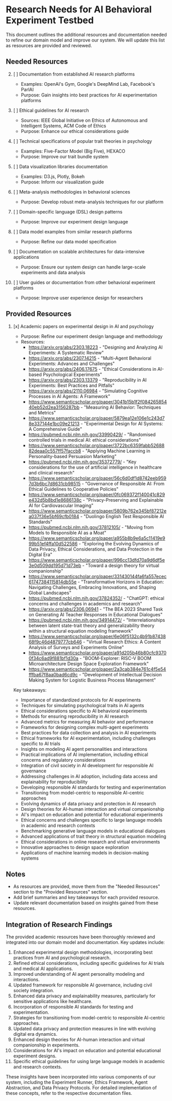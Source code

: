 # Research Needs for AI Behavioral Experiment Testbed

This document outlines the additional resources and documentation needed to refine our domain model and improve our system. We will update this list as resources are provided and reviewed.

## Needed Resources

2. [ ] Documentation from established AI research platforms
   - Examples: OpenAI's Gym, Google's DeepMind Lab, Facebook's ParlAI
   - Purpose: Gain insights into best practices for AI experimentation platforms

3. [ ] Ethical guidelines for AI research
   - Sources: IEEE Global Initiative on Ethics of Autonomous and Intelligent Systems, ACM Code of Ethics
   - Purpose: Enhance our ethical considerations guide

4. [ ] Technical specifications of popular trait theories in psychology
   - Examples: Five-Factor Model (Big Five), HEXACO
   - Purpose: Improve our trait bundle system

5. [ ] Data visualization libraries documentation
   - Examples: D3.js, Plotly, Bokeh
   - Purpose: Inform our visualization guide

6. [ ] Meta-analysis methodologies in behavioral sciences
   - Purpose: Develop robust meta-analysis techniques for our platform

7. [ ] Domain-specific language (DSL) design patterns
   - Purpose: Improve our experiment design language

8. [ ] Data model examples from similar research platforms
   - Purpose: Refine our data model specification

9. [ ] Documentation on scalable architectures for data-intensive applications
   - Purpose: Ensure our system design can handle large-scale experiments and data analysis

10. [ ] User guides or documentation from other behavioral experiment platforms
    - Purpose: Improve user experience design for researchers

## Provided Resources

1. [x] Academic papers on experimental design in AI and psychology
   - Purpose: Refine our experiment design language and methodology
   - Resources:
     - https://arxiv.org/abs/2303.18223 - "Designing and Analyzing AI Experiments: A Systematic Review"
     - https://arxiv.org/abs/2307.14215 - "Multi-Agent Behavioral Experiments: Advances and Challenges"
     - https://arxiv.org/abs/2406.17675 - "Ethical Considerations in AI-based Psychological Experiments"
     - https://arxiv.org/abs/2303.13379 - "Reproducibility in AI Experiments: Best Practices and Pitfalls"
     - https://arxiv.org/abs/2110.06984 - "Simulating Cognitive Processes in AI Agents: A Framework"
     - https://www.semanticscholar.org/paper/3041b15b1f2f08426585440eb52d2ea3156287bb - "Measuring AI Behavior: Techniques and Metrics"
     - https://www.semanticscholar.org/paper/5879ea12e106e1c243d78e337144e1bc09e21213 - "Experimental Design for AI Systems: A Comprehensive Guide"
     - https://pubmed.ncbi.nlm.nih.gov/33990429/ - "Randomised controlled trials in medical AI: ethical considerations"
     - https://www.semanticscholar.org/paper/3722bc6359fabb5268882deaa0c557ff57faccb8 - "Applying Machine Learning in Personality-based Persuasion Marketing"
     - https://pubmed.ncbi.nlm.nih.gov/35372779/ - "Key considerations for the use of artificial intelligence in healthcare and clinical research"
     - https://www.semanticscholar.org/paper/56c6d0df1d8742eeb9597d3b6bc7d8631cb98515 - "Governance of Responsible AI: From Ethical Guidelines to Cooperative Policies"
     - https://www.semanticscholar.org/paper/0fc069372f140041c829e432d5b8bd1e8686138c - "Privacy-Preserving and Explainable AI for Cardiovascular Imaging"
     - https://www.semanticscholar.org/paper/5809b762e345bf87212ea037f36e5bf69cfb0184 - "Duolingo English Test Responsible AI Standards"
     - https://pubmed.ncbi.nlm.nih.gov/37812105/ - "Moving from Models to Responsible AI as a Moat"
     - https://www.semanticscholar.org/paper/a955b8b9e6a5c11419e999b51ef4ffa10d522586 - "Exploring the Evolving Dynamics of Data Privacy, Ethical Considerations, and Data Protection in the Digital Era"
     - https://www.semanticscholar.org/paper/996cc13dfd70a9d6df5e3e0d509dd195d71d73eb - "Toward a design theory for virtual companionship"
     - https://www.semanticscholar.org/paper/331430144fa6fa557ecec61747384115814db55e - "Transformative Horizons in Education: Navigating Challenges, Embracing Innovations, and Shaping Global Landscapes"
     - https://pubmed.ncbi.nlm.nih.gov/37824352/ - "ChatGPT: ethical concerns and challenges in academics and research"
     - https://arxiv.org/abs/2306.06941 - "The BEA 2023 Shared Task on Generating AI Teacher Responses in Educational Dialogues"
     - https://pubmed.ncbi.nlm.nih.gov/34914472/ - "Interrelationships between latent state-trait theory and generalizability theory within a structural equation modeling framework"
     - https://www.semanticscholar.org/paper/6e06f5132c4b91b8743868f9c46d4879777cb646 - "Virtual Research Ethics: A Content Analysis of Surveys and Experiments Online"
     - https://www.semanticscholar.org/paper/a91d205b46b80cfc93700f34c6ad9f881bf1d30a - "BOOM-Explorer: RISC-V BOOM Microarchitecture Design Space Exploration Framework"
     - https://www.semanticscholar.org/paper/2a3cab384e761c4f5e54fffba67f8aa0bad6cd9c - "Development of Intellectual Decision Making System for Logistic Business Process Management"

   Key takeaways:
   - Importance of standardized protocols for AI experiments
   - Techniques for simulating psychological traits in AI agents
   - Ethical considerations specific to AI behavioral experiments
   - Methods for ensuring reproducibility in AI research
   - Advanced metrics for measuring AI behavior and performance
   - Frameworks for designing complex multi-agent experiments
   - Best practices for data collection and analysis in AI experiments
   - Ethical frameworks for AI experimentation, including challenges specific to AI trials
   - Insights on modeling AI agent personalities and interactions
   - Practical implications of AI implementation, including ethical concerns and regulatory considerations
   - Integration of civil society in AI development for responsible AI governance
   - Addressing challenges in AI adoption, including data access and explainability for reproducibility
   - Developing responsible AI standards for testing and experimentation
   - Transitioning from model-centric to responsible AI-centric approaches
   - Evolving dynamics of data privacy and protection in AI research
   - Design theories for AI-human interaction and virtual companionship
   - AI's impact on education and potential for educational experiments
   - Ethical concerns and challenges specific to large language models in academic and research contexts
   - Benchmarking generative language models in educational dialogues
   - Advanced applications of trait theory in structural equation modeling
   - Ethical considerations in online research and virtual environments
   - Innovative approaches to design space exploration
   - Applications of machine learning models in decision-making systems

## Notes

- As resources are provided, move them from the "Needed Resources" section to the "Provided Resources" section.
- Add brief summaries and key takeaways for each provided resource.
- Update relevant documentation based on insights gained from these resources.

## Integration of Research Findings

The provided academic resources have been thoroughly reviewed and integrated into our domain model and documentation. Key updates include:

1. Enhanced experimental design methodologies, incorporating best practices from AI and psychological research.
2. Refined ethical considerations, including specific guidelines for AI trials and medical AI applications.
3. Improved understanding of AI agent personality modeling and interactions.
4. Updated framework for responsible AI governance, including civil society integration.
5. Enhanced data privacy and explainability measures, particularly for sensitive applications like healthcare.
6. Incorporation of responsible AI standards for testing and experimentation.
7. Strategies for transitioning from model-centric to responsible AI-centric approaches.
8. Updated data privacy and protection measures in line with evolving digital era dynamics.
9. Enhanced design theories for AI-human interaction and virtual companionship in experiments.
10. Considerations for AI's impact on education and potential educational experiment designs.
11. Specific ethical guidelines for using large language models in academic and research contexts.

These insights have been incorporated into various components of our system, including the Experiment Runner, Ethics Framework, Agent Abstraction, and Data Privacy Protocols. For detailed implementation of these concepts, refer to the respective documentation files.
